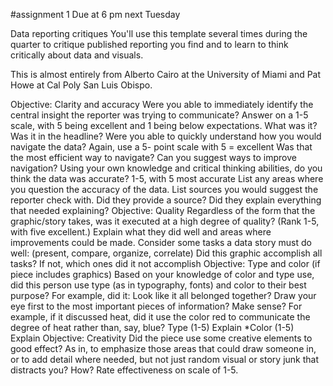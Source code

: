 #assignment 1 
Due at 6 pm next Tuesday

Data reporting critiques
You'll use this template several times during the quarter to critique published reporting you find and to learn to think critically about data and visuals.

This is almost entirely from Alberto Cairo at the University of Miami and Pat Howe at Cal Poly San Luis Obispo.

Objective: Clarity and accuracy
Were you able to immediately identify the central insight the reporter was trying to communicate? Answer on a 1-5 scale, with 5 being excellent and 1 being below expectations.
What was it?
Was it in the headline?
Were you able to quickly understand how you would navigate the data? Again, use a 5- point scale with 5 = excellent
Was that the most efficient way to navigate?
Can you suggest ways to improve navigation?
Using your own knowledge and critical thinking abilities, do you think the data was accurate? 1-5, with 5 most accurate
List any areas where you question the accuracy of the data.
List sources you would suggest the reporter check with.
Did they provide a source?
Did they explain everything that needed explaining?
Objective: Quality
Regardless of the form that the graphic/story takes, was it executed at a high degree of quality? (Rank 1-5, with five excellent.)
Explain what they did well and areas where improvements could be made.
Consider some tasks a data story must do well: (present, compare, organize, correlate)
Did this graphic accomplish all tasks?
If not, which ones did it not accomplish
Objective: Type and color (if piece includes graphics)
Based on your knowledge of color and type use, did this person use type (as in typography, fonts) and color to their best purpose?
For example, did it:
Look like it all belonged together?
Draw your eye first to the most important pieces of information?
Make sense? For example, if it discussed heat, did it use the color red to communicate the degree of heat rather than, say, blue?
Type (1-5)
Explain *Color (1-5)
Explain
Objective: Creativity
Did the piece use some creative elements to good effect? As in, to emphasize those areas that could draw someone in, or to add detail where needed, but not just random visual or story junk that distracts you?
How?
Rate effectiveness on scale of 1-5.
